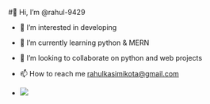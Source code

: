 #👋 Hi, I’m @rahul-9429
- 👀 I’m interested in developing
- 🌱 I’m currently learning python & MERN
- 💞️ I’m looking to collaborate on python and web projects 
- 📫 How to reach me rahulkasimikota@gmail.com
-  <a href="http://www.github.com/rahul-9429">
   
    <img src="https://komarev.com/ghpvc/?username=rahul-9429&label=+PROFILE+VIEWS+&color=2e9876" />
  
</a>
<!---
rahul-9429/rahul-9429 is a ✨ special ✨ repository because its `README.md` (this file) appears on your GitHub profile.
You can click the Preview link to take a look at your changes.
--->
